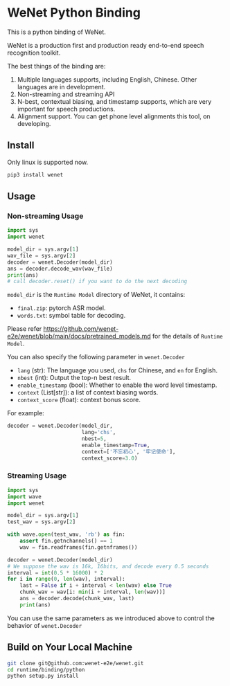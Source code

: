 # WeNet Python Binding

This is a python binding of WeNet.

WeNet is a production first and production ready end-to-end speech recognition toolkit.

The best things of the binding are:

1. Multiple languages supports, including English, Chinese. Other languages are in development.
2. Non-streaming and streaming API
3. N-best, contextual biasing, and timestamp supports, which are very important for speech productions.
4. Alignment support. You can get phone level alignments this tool, on developing.

## Install

Only linux is supported now.

``` sh
pip3 install wenet
```

## Usage

### Non-streaming Usage

``` python
import sys
import wenet

model_dir = sys.argv[1]
wav_file = sys.argv[2]
decoder = wenet.Decoder(model_dir)
ans = decoder.decode_wav(wav_file)
print(ans)
# call decoder.reset() if you want to do the next decoding
```

`model_dir` is the `Runtime Model` directory of WeNet, it contains:
* `final.zip`: pytorch ASR model.
* `words.txt`: symbol table for decoding.

Please refer https://github.com/wenet-e2e/wenet/blob/main/docs/pretrained_models.md for the details of `Runtime Model`.

You can also specify the following parameter in `wenet.Decoder`

* `lang` (str): The language you used, `chs` for Chinese, and `en` for English.
* `nbest` (int): Output the top-n best result.
* `enable_timestamp` (bool): Whether to enable the word level timestamp.
* `context` (List[str]): a list of context biasing words.
* `context_score` (float): context bonus score.

For example:
``` python
decoder = wenet.Decoder(model_dir,
                        lang='chs',
                        nbest=5,
                        enable_timestamp=True,
                        context=['不忘初心', '牢记使命'],
                        context_score=3.0)
```

### Streaming Usage

``` python
import sys
import wave
import wenet

model_dir = sys.argv[1]
test_wav = sys.argv[2]

with wave.open(test_wav, 'rb') as fin:
    assert fin.getnchannels() == 1
    wav = fin.readframes(fin.getnframes())

decoder = wenet.Decoder(model_dir)
# We suppose the wav is 16k, 16bits, and decode every 0.5 seconds
interval = int(0.5 * 16000) * 2
for i in range(0, len(wav), interval):
    last = False if i + interval < len(wav) else True
    chunk_wav = wav[i: min(i + interval, len(wav))]
    ans = decoder.decode(chunk_wav, last)
    print(ans)
```

You can use the same parameters as we introduced above to control the behavior of `wenet.Decoder`


## Build on Your Local Machine

``` sh
git clone git@github.com:wenet-e2e/wenet.git
cd runtime/binding/python
python setup.py install
```

